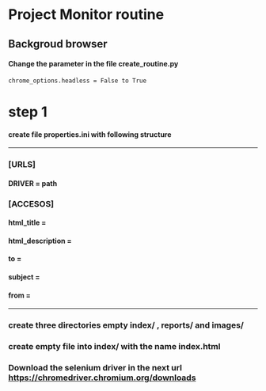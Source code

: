# Project Monitor routine

## Backgroud browser

#### Change the parameter in the file create_routine.py 

```chrome_options.headless = False to True```


# step 1

#### create file properties.ini with following structure

---------------------------------------------------------

### [URLS]
#### DRIVER = path


### [ACCESOS]


#### html_title = 
#### html_description = 
#### to = 
#### subject = 
#### from = 

----------------------------------------------------------

### create three directories empty index/ , reports/ and images/
### create empty file into index/ with the name index.html

### Download the selenium driver in the next url https://chromedriver.chromium.org/downloads

